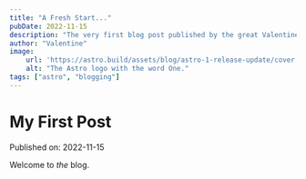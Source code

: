 ```yaml
---
title: "A Fresh Start..."
pubDate: 2022-11-15
description: "The very first blog post published by the great Valentine Bott"
author: "Valentine"
image:
    url: 'https://astro.build/assets/blog/astro-1-release-update/cover.jpeg'
    alt: "The Astro logo with the word One."
tags: ["astro", "blogging"]
---
```

# My First Post

Published on: 2022-11-15

Welcome to _the_ blog.
